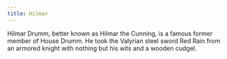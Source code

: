 ```yaml
---
title: Hilmar
---
```


Hilmar Drumm, better known as Hilmar the Cunning, is a famous former member of House Drumm. He took the Valyrian steel sword Red Rain from an armored knight with nothing but his wits and a wooden cudgel. 


